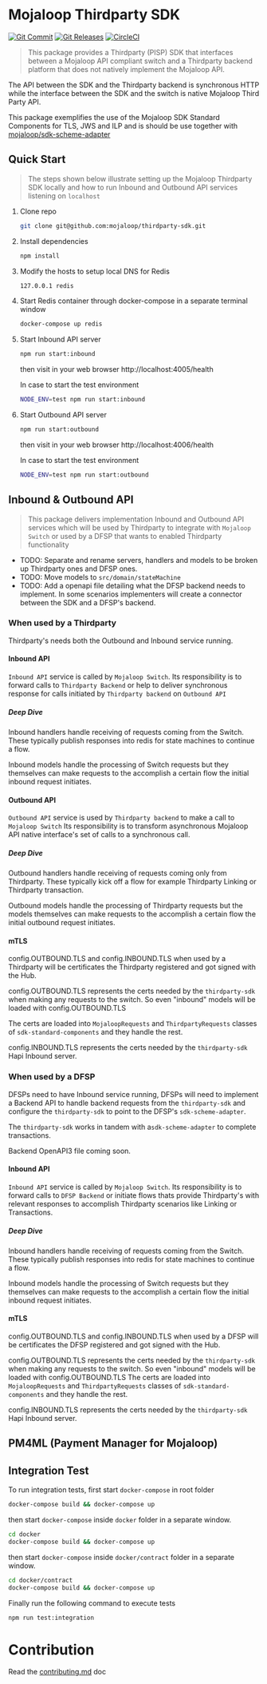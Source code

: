 # Mojaloop Thirdparty SDK
[![Git Commit](https://img.shields.io/github/last-commit/mojaloop/thirdparty-sdk.svg?style=flat)](https://github.com/mojaloop/thirdparty-sdk/commits/master)
[![Git Releases](https://img.shields.io/github/release/mojaloop/thirdparty-sdk.svg?style=flat)](https://github.com/mojaloop/thirdparty-sdk/releases)
[![CircleCI](https://circleci.com/gh/mojaloop/thirdparty-sdk.svg?style=svg)](https://circleci.com/gh/mojaloop/thirdparty-sdk)

> This package provides a Thirdparty (PISP) SDK that interfaces between a Mojaloop API compliant switch and a Thirdparty backend platform that does not natively implement the Mojaloop API.

The API between the SDK and the Thirdparty backend is synchronous HTTP while the interface between the SDK and the switch is native Mojaloop Third Party API.

This package exemplifies the use of the Mojaloop SDK Standard Components for TLS, JWS and ILP and is should be use together with [mojaloop/sdk-scheme-adapter](https://github.com/mojaloop/sdk-scheme-adapter)


## Quick Start
> The steps shown below illustrate setting up the Mojaloop Thirdparty SDK locally and how to run Inbound  and Outbound API services listening on `localhost`

1. Clone repo
   ```bash
   git clone git@github.com:mojaloop/thirdparty-sdk.git
   ```
2. Install dependencies
   ```bash
   npm install
   ```
3. Modify the hosts to setup local DNS for Redis
   ```bash
   127.0.0.1 redis
   ```
4. Start Redis container through docker-compose in a separate terminal window
   ```bash
   docker-compose up redis
   ```
5. Start Inbound API server
   ```bash
   npm run start:inbound
   ```
   then visit in your web browser http://localhost:4005/health

   In case to start the test environment
   ```bash
   NODE_ENV=test npm run start:inbound
   ```
6. Start Outbound API server
   ```bash
   npm run start:outbound
   ```
   then visit in your web browser http://localhost:4006/health

   In case to start the test environment
   ```bash
   NODE_ENV=test npm run start:outbound
   ```

## Inbound & Outbound API
> This package delivers implementation Inbound and Outbound API services which will be used by Thirdparty to integrate with `Mojaloop Switch`
  or used by a DFSP that wants to enabled Thirdparty functionality

  - TODO: Separate and rename servers, handlers and models to be broken up Thirdparty ones and DFSP ones.
  - TODO: Move models to `src/domain/stateMachine`
  - TODO: Add a openapi file detailing what the DFSP backend needs to implement.
         In some scenarios implementers will create a connector between the SDK and a DFSP's backend.
### When used by a Thirdparty
   Thirdparty's needs both the Outbound and Inbound service running.

#### Inbound API
   `Inbound API` service is called by `Mojaloop Switch`.
   Its responsibility is to forward calls to `Thirdparty Backend` or help to deliver synchronous response for calls initiated by `Thirdparty backend` on `Outbound API`

##### Deep Dive
   Inbound handlers handle receiving of requests coming from the Switch.
   These typically publish responses into redis for state machines to continue a flow.

   Inbound models handle the processing of Switch requests but they themselves
   can make requests to the accomplish a certain flow the initial inbound request initiates.
#### Outbound API
   `Outbound API` service is used by `Thirdparty backend` to make a call to `Mojaloop Switch`
   Its responsibility is to transform asynchronous Mojaloop API native interface's set of calls to a synchronous call.

##### Deep Dive
   Outbound handlers handle receiving of requests coming only from Thirdparty.
   These typically kick off a flow for example Thirdparty Linking or Thirdparty transaction.

   Outbound models handle the processing of Thirdparty requests but the models themselves
   can make requests to the accomplish a certain flow the initial outbound request initiates.

#### mTLS
   config.OUTBOUND.TLS and config.INBOUND.TLS when used by a Thirdparty will be
   certificates the Thirdparty registered and got signed with the Hub.

   config.OUTBOUND.TLS represents the certs needed by the `thirdparty-sdk` when making
   any requests to the switch. So even "inbound" models will be loaded with config.OUTBOUND.TLS

   The certs are loaded into `MojaloopRequests` and `ThirdpartyRequests` classes of `sdk-standard-components`
   and they handle the rest.

   config.INBOUND.TLS represents the certs needed by the `thirdparty-sdk` Hapi Inbound server.


### When used by a DFSP
   DFSPs need to have Inbound service running, DFSPs will need to implement
   a Backend API to handle backend requests from the `thirdparty-sdk` and configure
   the `thirdparty-sdk` to point to the DFSP's `sdk-scheme-adapter`.

   The `thirdparty-sdk` works in tandem with a`sdk-scheme-adapter` to complete transactions.

   Backend OpenAPI3 file coming soon.
#### Inbound API
   `Inbound API` service is called by `Mojaloop Switch`.
   Its responsibility is to forward calls to `DFSP Backend` or initiate flows thats provide Thirdparty's with relevant responses
   to accomplish Thirdparty scenarios like Linking or Transactions.

##### Deep Dive
   Inbound handlers handle receiving of requests coming from the Switch.
   These typically publish responses into redis for state machines to continue a flow.

   Inbound models handle the processing of Switch requests but they themselves
   can make requests to the accomplish a certain flow the initial inbound request initiates.
#### mTLS
   config.OUTBOUND.TLS and config.INBOUND.TLS when used by a DFSP will be
   certificates the DFSP registered and got signed with the Hub.

   config.OUTBOUND.TLS represents the certs needed by the `thirdparty-sdk` when making
   any requests to the switch. So even "inbound" models will be loaded with config.OUTBOUND.TLS
   The certs are loaded into `MojaloopRequests` and `ThirdpartyRequests` classes of `sdk-standard-components`
   and they handle the rest.

   config.INBOUND.TLS represents the certs needed by the `thirdparty-sdk` Hapi Inbound server.

## PM4ML (Payment Manager for Mojaloop)

## Integration Test
   To run integration tests, first start `docker-compose` in root folder

   ```bash
   docker-compose build && docker-compose up
   ```

   then start `docker-compose` inside `docker` folder in a separate window.
   ```bash
   cd docker
   docker-compose build && docker-compose up
   ```

   then start `docker-compose` inside `docker/contract` folder in a separate window.
   ```bash
   cd docker/contract
   docker-compose build && docker-compose up
   ```

   Finally run the following command to execute tests
   ```bash
   npm run test:integration
   ```

# Contribution
Read the [contributing.md](./contributing.md) doc
